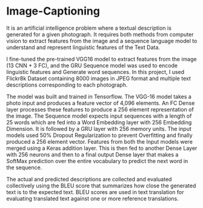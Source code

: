 # Image-Captioning

It is an artificial intelligence problem where a textual description is generated for a given photograph. It requires both methods from computer vision to extract features from the image and a sequence language model to understand and represent linguistic features of the Text Data.

I fine-tuned the pre-trained VGG16 model to extract features from the image (13 CNN + 3 FC), and the GRU Sequence model was used to encode linguistic features and Generate word sequences. In this project, I used Flickr8k Dataset containing 8000 images in JPEG format and multiple text descriptions corresponding to each photograph.

The model was built and trained in Tensorflow. The VGG-16 model takes a photo input and produces a feature vector of 4,096 elements. An FC Dense layer processes these features to produce a 256 element representation of the image. The Sequence model expects input sequences with a length of 25 words which are fed into a Word Embedding layer with 256 Embedding Dimension. It is followed by a GRU layer with 256 memory units. The input models used 50% Dropout Regularization to prevent Overfitting and finally produced a 256 element vector. Features from both the Input models were merged using a Keras addition layer. This is then fed to another Dense Layer with 256 neurons and then to a final output Dense layer that makes a SoftMax prediction over the entire vocabulary to predict the next word in the sequence.

The actual and predicted descriptions are collected and evaluated collectively using the BLEU score that summarizes how close the generated text is to the expected text. BLEU scores are used in text translation for evaluating translated text against one or more reference translations.
